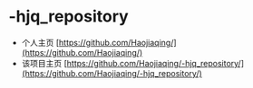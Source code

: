 # -hjq_repository
* 个人主页  [https://github.com/Haojiaqing/](https://github.com/Haojiaqing/)
* 该项目主页 [https://github.com/Haojiaqing/-hjq_repository/](https://github.com/Haojiaqing/-hjq_repository/)
